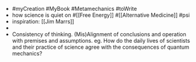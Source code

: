 - #myCreation #MyBook #Metamechanics #toWrite
- how science is quiet on #[[Free Energy]] #[[Alternative Medicine]] #psi
- inspiration: [[Jim Marrs]]
-
- Consistency of thinking. (Mis)Alignment of conclusions and operation with premises and assumptions.
  eg. How do the daily lives of scientists and their practice of science agree with the consequences of quantum mechanics?